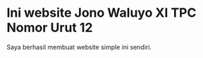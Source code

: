 <!DOCTYPE html>
<html>
  <head>
      <meta charset=”utf-8”>
       </head>
<body>
<h1> Ini website Jono Waluyo XI TPC Nomor Urut 12</h1>
<p> Saya berhasil membuat website simple ini sendiri. </p>
</body>
</html>

